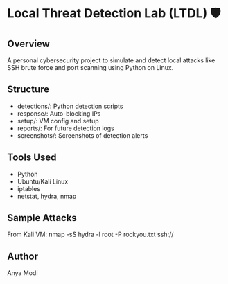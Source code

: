 # Local Threat Detection Lab (LTDL) 🛡️

## Overview
A personal cybersecurity project to simulate and detect local attacks like SSH brute force and port scanning using Python on Linux.

## Structure
- detections/: Python detection scripts
- response/: Auto-blocking IPs
- setup/: VM config and setup
- reports/: For future detection logs
- screenshots/: Screenshots of detection alerts

## Tools Used
- Python
- Ubuntu/Kali Linux
- iptables
- netstat, hydra, nmap

## Sample Attacks
From Kali VM:
nmap -sS <victim-ip>
hydra -l root -P rockyou.txt ssh://<victim-ip>

## Author
Anya Modi
